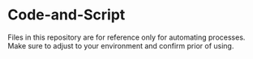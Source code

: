 # Code-and-Script
Files in this repository are for reference only for automating processes.  Make sure to adjust to your environment and confirm prior of using.
